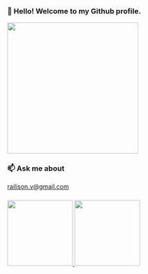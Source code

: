 ### 👋 Hello! Welcome to my Github profile.
<img src="https://i.giphy.com/media/U4DswrBiaz0p67ZweH/giphy.webp" width="300">

### 📫 Ask me about

railison.v@gmail.com

### 

<div>
<a href="https://github.com/railison">
<img height="150em" src="https://github-readme-stats.vercel.app/api/top-langs/?username=railison&layout=compact&langs_count=7&theme=dracula&count_private=true"/>
<img height="150em" src="https://github-readme-stats.vercel.app/api?username=railison&show_icons=true&theme=dracula&include_all_commits=true&count_private=true"/>
</div>
